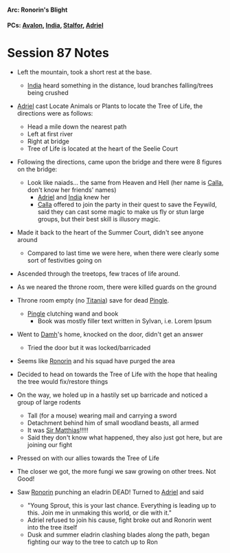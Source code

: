 #### Arc: Ronorin's Blight
#### PCs: [Avalon](PCs/Current/Avalon.md), [India](PCs/Current/India.md), [Stalfor](PCs/Current/Stalfor.md), [Adriel](PCs/Past/Adriel.md)

# Session 87 Notes
- Left the mountain, took a short rest at the base.
	- [India](PCs/Current/India.md) heard something in the distance, loud branches falling/trees being crushed
- [Adriel](PCs/Past/Adriel.md) cast Locate Animals or Plants to locate the Tree of Life, the directions were as follows:
	- Head a mile down the nearest path
	- Left at first river
	- Right at bridge
	- Tree of Life is located at the heart of the Seelie Court

- Following the directions, came upon the bridge and there were 8 figures on the bridge:
	- Look like naiads... the same from Heaven and Hell (her name is [Calla](NPCs/Living/Calla.md), don't know her friends' names)
		- [Adriel](PCs/Past/Adriel.md) and [India](PCs/Current/India.md) knew her
		- [Calla](NPCs/Living/Calla.md) offered to join the party in their quest to save the Feywild, said they can cast some magic to make us fly or stun large groups, but their best skill is illusory magic.

- Made it back to the heart of the Summer Court, didn't see anyone around
	- Compared to last time we were here, when there were clearly some sort of festivities going on
- Ascended through the treetops, few traces of life around.
- As we neared the throne room, there were killed guards on the ground
- Throne room empty (no [Titania](NPCs/Living/Titania.md)) save for dead [Pingle](NPCs/Deceased/Pingle.md).
	- [Pingle](NPCs/Deceased/Pingle.md) clutching wand and book
		- Book was mostly filler text written in Sylvan, i.e. Lorem Ipsum
- Went to [Damh](NPCs/Living/Damh.md)'s home, knocked on the door, didn't get an answer
	- Tried the door but it was locked/barricaded
- Seems like [Ronorin](Ronorin.md) and his squad have purged the area
- Decided to head on towards the Tree of Life with the hope that healing the tree would fix/restore things
- On the way, we holed up in a hastily set up barricade and noticed a group of large rodents
	- Tall (for a mouse) wearing mail and carrying a sword
	- Detachment behind him of small woodland beasts, all armed
	- It was [Sir Matthias](NPCs/Living/SirMatthias.md)!!!!!
	- Said they don't know what happened, they also just got here, but are joining our fight

- Pressed on with our allies towards the Tree of Life
- The closer we got, the more fungi we saw growing on other trees. Not Good!
- Saw [Ronorin](Ronorin.md) punching an eladrin DEAD! Turned to [Adriel](PCs/Past/Adriel.md) and said
	- "Young Sprout, this is your last chance. Everything is leading up to this. Join me in unmaking this world, or die with it."
	- Adriel refused to join his cause, fight broke out and Ronorin went into the tree itself
	- Dusk and summer eladrin clashing blades along the path, began fighting our way to the tree to catch up to Ron